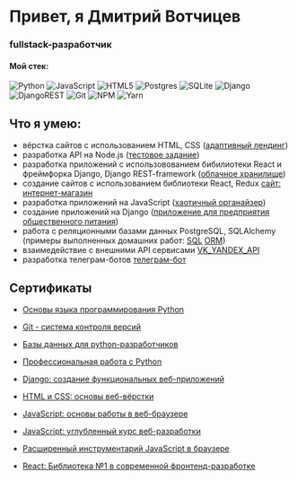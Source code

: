 # Привет, я Дмитрий Вотчицев
### fullstack-разработчик


#### Мой стек:
![Python](https://img.shields.io/badge/python-3670A0?style=for-the-badge&logo=python&logoColor=ffdd54)
![JavaScript](https://img.shields.io/badge/javascript-%23323330.svg?style=for-the-badge&logo=javascript&logoColor=%23F7DF1E)
![HTML5](https://img.shields.io/badge/html5-%23E34F26.svg?style=for-the-badge&logo=html5&logoColor=white)
![Postgres](https://img.shields.io/badge/postgres-%23316192.svg?style=for-the-badge&logo=postgresql&logoColor=white)
![SQLite](https://img.shields.io/badge/sqlite-%2307405e.svg?style=for-the-badge&logo=sqlite&logoColor=white)
![Django](https://img.shields.io/badge/django-%23092E20.svg?style=for-the-badge&logo=django&logoColor=white)
![DjangoREST](https://img.shields.io/badge/DJANGO-REST-ff1709?style=for-the-badge&logo=django&logoColor=white&color=ff1709&labelColor=gray)
![Git](https://img.shields.io/badge/git-%23F05033.svg?style=for-the-badge&logo=git&logoColor=white)
![NPM](https://img.shields.io/badge/NPM-%23000000.svg?style=for-the-badge&logo=npm&logoColor=white)
![Yarn](https://img.shields.io/badge/yarn-%232C8EBB.svg?style=for-the-badge&logo=yarn&logoColor=white)

## Что я умею:

* вёрстка сайтов с использованием HTML, CSS ([адаптивный лендинг](https://github.com/Votchitsev/mq-diplom))
* разработка API на Node.js ([тестовое задание](https://github.com/Votchitsev/nodejs-test-task))
* разработка приложений с использовованием бибилиотеки React и фреймфорка Django, Django REST-framework ([облачное хранилище](https://github.com/Votchitsev/CoconutCloud))
* создание сайтов с использованием библиотеки React, Redux [сайт: интернет-магазин](https://github.com/Votchitsev/BosaNoga)
* разработка приложений на JavaScript ([хаотичный органайзер](https://github.com/Votchitsev/ChaosOrganizer))
* создание приложений на Django ([приложение для предприятия общественного питания](https://github.com/Votchitsev/Public-Catering-Check))
* работа с реляционными базами данных PostgreSQL, SQLAlchemy (примеры выполненных домашних работ: [SQL](https://github.com/Votchitsev/HW_database_lesson5) [ORM](https://github.com/Votchitsev/ORM_practice))
* взаимедействие с внешними API сервисами [VK_YANDEX_API](https://github.com/Votchitsev/backup_vk)
* разработка телеграм-ботов [телеграм-бот](https://github.com/Votchitsev/votchitsev-bot)

## Сертификаты

* [Основы языка программирования Python](./certificates/python.pdf)

* [Git - система контроля версий](./certificates/git.pdf)

* [Базы данных для python-разработчиков](./certificates/sql.pdf)

* [Профессиональная работа с Python](./certificates/python_advanced.pdf)

* [Django: создание функциональных веб-приложений](./certificates/django.pdf)

* [HTML и CSS: основы веб-вёрстки](./certificates/html_css.pdf)

* [JavaScript: основы работы в веб-браузере](./certificates/javascript.pdf)

* [JavaScript: углубленный курс веб-разработки](./certificates/javascript_advanced.pdf)

* [Расширенный инструментарий JavaScript в браузере](./certificates/javascript_advanced2.pdf)

* [React: Библиотека №1 в современной фронтенд-разработке](./certificates/react.pdf)
